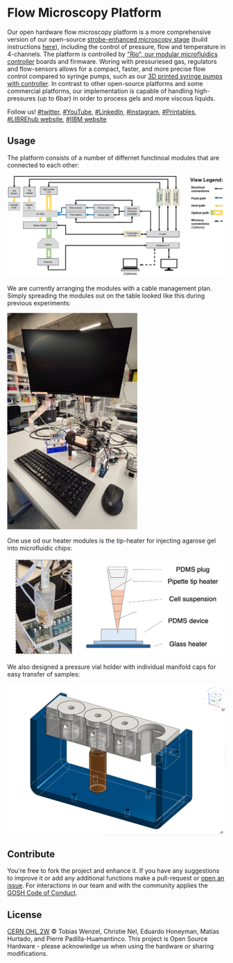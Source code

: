 # Flow Microscopy Platform
Our open hardware flow microscopy platform is a more comprehensive version of our open-source [strobe-enhanced microscopy stage](https://github.com/wenzel-lab/strobe-enhanced-microscopy-stage) (build instructions [here](https://wenzel-lab.github.io/strobe-enhanced-microscopy-stage/)), including the control of pressure, flow and temperature in 4-channels. The platform is controlled by ["Rio", our modular microfluidics controller](https://github.com/wenzel-lab/modular-microfluidics-workstation-controller) boards and firmware. Woring with pressuriesed gas, regulators and flow-sensors allows for a compact, faster, and more precise flow control compared to syringe pumps, such as our [3D printed syringe pumps with controller](https://github.com/wenzel-lab/syringe-pumps-and-controller). In contrast to other open-source platforms and some commercial platforms, our implementation is capable of handling high-pressures (up to 6bar) in order to process gels and more viscous liquids.

Follow us! [#twitter](https://twitter.com/WenzelLab), [#YouTube](https://www.youtube.com/@librehub), [#LinkedIn](https://www.linkedin.com/company/92802424), [#instagram](https://www.instagram.com/wenzellab/), [#Printables](https://www.printables.com/@WenzelLab), [#LIBREhub website](https://librehub.github.io), [#IIBM website](https://ingenieriabiologicaymedica.uc.cl/en/people/faculty/821-tobias-wenzel)

## Usage

The platform consists of a number of differnet functinoal modules that are connected to each other:
<p align="left">
<img src="./images/flow-platform-diagram.jpg" width="600">
</p>

We are currently arranging the modules with a cable management plan. Simply spreading the modules out on the table looked like this during previous experiments:
<p align="left">
<img src="./images/flow-platform.jpg" width="300">
</p>

One use od our heater modules is the tip-heater for injecting agarose gel into microfluidic chips:
<p align="left">
<img src="./images/tip-heater.jpg" width="600">
</p>

We also designed a pressure vial holder with individual manifold caps for easy transfer of samples:
<p align="left">
<img src="./images/4-cap-mainfold_w_hidden_edges.png" width="600">
</p>

## Contribute

You're free to fork the project and enhance it. If you have any suggestions to improve it or add any additional functions make a pull-request or [open an issue](https://github.com/wenzel-lab/flow-microscopy-platform/issues/new).
For interactions in our team and with the community applies the [GOSH Code of Conduct](https://openhardware.science/gosh-2017/gosh-code-of-conduct/).

## License

[CERN OHL 2W](LICENSE) © Tobias Wenzel, Christie Nel, Eduardo Honeyman, Matías Hurtado, and Pierre Padilla-Huamantinco. This project is Open Source Hardware - please acknowledge us when using the hardware or sharing modifications.
